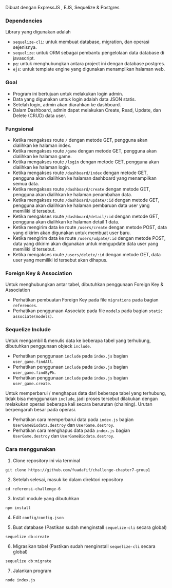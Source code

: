Dibuat dengan ExpressJS , EJS, Sequelize & Postgres

### Dependencies

Library yang digunakan adalah

- `sequelize-cli`: untuk membuat database, migration, dan operasi sejenisnya.
- `sequelize`: untuk ORM sebagai pembantu pengelolaan data database di javascript.
- `pg`: untuk menghubungkan antara project ini dengan database postgres.
- `ejs`: untuk template engine yang digunakan menampilkan halaman web.

### Goal

- Program ini bertujuan untuk melakukan login admin.
- Data yang digunakan untuk login adalah data JSON statis.
- Setelah login, admin akan diarahkan ke dashboard.
- Dalam Dashboard, admin dapat melakukan Create, Read, Update, dan Delete (CRUD) data user.

### Fungsional

- Ketika mengakses route `/` dengan metode GET, pengguna akan dialihkan ke halaman index.
- Ketika mengakses route `/game` dengan metode GET, pengguna akan dialihkan ke halaman game.
- Ketika mengakses route `/login` dengan metode GET, pengguna akan dialihkan ke halaman login.
- Ketika mengakses route `/dashboard/index` dengan metode GET, pengguna akan dialihkan ke halaman dashboard yang menampilkan semua data.
- Ketika mengakses route `/dashboard/create` dengan metode GET, pengguna akan dialihkan ke halaman penambahan data.
- Ketika mengakses route `/dashboard/update/:id` dengan metode GET, pengguna akan dialihkan ke halaman pembaruan data user yang memiliki id tersebut.
- Ketika mengakses route `/dashboard/detail/:id` dengan metode GET, pengguna akan dialihkan ke halaman detail 1 data.
- Ketika mengirim data ke route `/users/create` dengan metode POST, data yang dikirim akan digunakan untuk membuat user baru.
- Ketika mengirim data ke route `/users/udpate/:id` dengan metode POST, data yang dikirim akan digunakan untuk mengupdate data user yang memiliki id tersebut.
- Ketika mengakses route `/users/delete/:id` dengan metode GET, data user yang memiliki id tersebut akan dihapus.

### Foreign Key & Association

Untuk menghubungkan antar tabel, dibutuhkan penggunaan Foreign Key & Association

- Perhatikan pembuatan Foreign Key pada file `migrations` pada bagian `references`.
- Perhatikan penggunaan Associate pada file `models` pada bagian `static associate(models)`.

### Sequelize Include

Untuk mengambil & menulis data ke beberapa tabel yang terhubung, dibutuhkan penggunaan objeck `include`.

- Perhatikan penggunaan `include` pada `index.js` bagian `user_game.findAll`.
- Perhatikan penggunaan `include` pada `index.js` bagian `user_game.findByPk`.
- Perhatikan penggunaan `include` pada `index.js` bagian `user_game.create`.

Untuk memperbarui / menghapus data dari beberapa tabel yang terhubung, tidak bisa menggunakan `include`, jadi proses tersebut dilakukan dengan melakukan operasi beberapa kali secara berurutan (chaining). Urutan berpengaruh besar pada operasi.

- Perhatikan cara memperbarui data pada `index.js` bagian `UserGameBiodata.destroy` dan `UserGame.destroy`.
- Perhatikan cara menghapus data pada `index.js` bagian `UserGame.destroy` dan `UserGameBiodata.destroy`.

### Cara menggunakan

1. Clone repository ini via terminal

```
git clone https://github.com/fuadafif/challenge-chapter7-group1
```

2. Setelah selesai, masuk ke dalam direktori repository

```
cd referensi-challenge-6
```

3. Install module yang dibutuhkan

```
npm install
```

4. Edit `config/config.json`

5. Buat database (Pastikan sudah menginstall `sequelize-cli` secara global)

```
sequelize db:create
```

6. Migrasikan tabel (Pastikan sudah menginstall `sequelize-cli` secara global)

```
sequelize db:migrate
```

7. Jalankan program

```
node index.js
```
